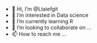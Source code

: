- 👋 Hi, I’m @Ltaiefgit
- 👀 I’m interested in Data science
- 🌱 I’m currently learning R
- 💞️ I’m looking to collaborate on ...
- 📫 How to reach me ...

<!---
Ltaiefgit/Ltaiefgit is a ✨ special ✨ repository because its `README.md` (this file) appears on your GitHub profile.
You can click the Preview link to take a look at your changes.
--->
